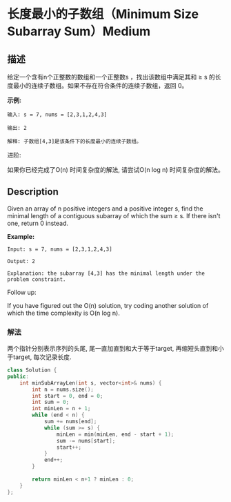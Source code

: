 # 长度最小的子数组（Minimum Size Subarray Sum）Medium
## 描述
给定一个含有n个正整数的数组和一个正整数s ，找出该数组中满足其和 &ge; s 的长度最小的连续子数组。如果不存在符合条件的连续子数组，返回 0。

**示例:**
```
输入: s = 7, nums = [2,3,1,2,4,3]

输出: 2

解释: 子数组[4,3]是该条件下的长度最小的连续子数组。
```


进阶:

如果你已经完成了O(n) 时间复杂度的解法, 请尝试O(n log n) 时间复杂度的解法。

## Description
Given an array of n positive integers and a positive integer s, find the minimal length of a contiguous subarray of which the sum &ge; s. If there isn&#39;t one, return 0 instead.

**Example:**
```
Input: s = 7, nums = [2,3,1,2,4,3]

Output: 2

Explanation: the subarray [4,3] has the minimal length under the problem constraint.
```

Follow up:

If you have figured out the O(n) solution, try coding another solution of which the time complexity is O(n log n).


### 解法
两个指针分别表示序列的头尾, 尾一直加直到和大于等于target, 再缩短头直到和小于target, 每次记录长度.

```c++
class Solution {
public:
    int minSubArrayLen(int s, vector<int>& nums) {
        int n = nums.size();
        int start = 0, end = 0;
        int sum = 0;
        int minLen = n + 1;
        while (end < n) {
            sum += nums[end];
            while (sum >= s) {
                minLen = min(minLen, end - start + 1);
                sum -= nums[start];
                start++;
            }
            end++;
        }
        
        return minLen < n+1 ? minLen : 0;
    }
};
```
